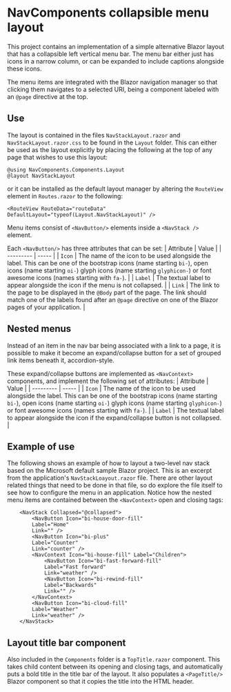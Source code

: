 # NavComponents collapsible menu layout
This project contains an implementation of a simple alternative Blazor layout that has a collapsible left vertical menu bar. The menu bar either just has icons in a narrow column, or can be expanded to include captions alongside these icons.

The menu items are integrated with the Blazor navigation manager so that clicking them navigates to a selected URI, being a component labeled with an `@page` directive at the top.

## Use

The layout is contained in the files `NavStackLayout.razor` and `NavStackLayout.razor.css` to be found in the `Layout` folder. This can either be used as the layout explicitly by placing the following at the top of any page that wishes to use this layout:
```
@using NavComponents.Components.Layout
@layout NavStackLayout
```
or it can be installed as the default layout manager by altering the `RouteView` element in `Routes.razor` to the following:
```
<RouteView RouteData="routeData" DefaultLayout="typeof(Layout.NavStackLayout)" />
```

Menu items consist of `<NavButton/>` elements inside a `<NavStack />` element.

Each `<NavButton/>` has three attributes that can be set:
| Attribute | Value |
| --------- | ----- |
| `Icon`    | The name of the icon to be used alongside the label. This can be one of the bootstrap icons (name starting `bi-`), open icons (name starting `oi-`) glyph icons (name starting `glyphicon-`) or font awesome icons (names starting with `fa-`).   |
| `Label`   |  The textual label to appear alongside the icon if the menu is not collapsed.  |
| `Link`    |  The link to the page to be displayed in the `@Body` part of the page. The link should match one of the labels found after an `@page` directive on one of the Blazor pages of your application.    |

## Nested menus

Instead of an item in the nav bar being associated with a link to a page, 
it is possible to make it become an expand/collapse button for a set of
grouped link items beneath it, accordion-style.

These expand/collapse buttons are implemented as `<NavContext>` components,
and implement the following set of attributes:
| Attribute | Value |
| --------- | ----- |
| `Icon`    | The name of the icon to be used alongside the label. This can be one of the bootstrap icons (name starting `bi-`), open icons (name starting `oi-`) glyph icons (name starting `glyphicon-`) or font awesome icons (names starting with `fa-`).   |
| `Label`   |  The textual label to appear alongside the icon if the expand/collapse button is not collapsed.  |

## Example of use

The following shows an example of how to layout a two-level nav stack
based on the Microsoft default sample Blazor project. This is an excerpt
from the application's `NavStackLoayout.razor` file. There are other layout
related things that need to be done in that file, so do explore the file
itself to see how to configure the menu in an application. Notice how the
nested menu items are contained between the `<NavContext>` open and closing
tags:

```
    <NavStack Collapsed="@collapsed">
        <NavButton Icon="bi-house-door-fill"
        Label="Home"
        Link="" />
        <NavButton Icon="bi-plus"
        Label="Counter"
        Link="counter" />
        <NavContext Icon="bi-house-fill" Label="Children">
            <NavButton Icon="bi-fast-forward-fill"
            Label="Fast forward"
            Link="weather" />
            <NavButton Icon="bi-rewind-fill"
            Label="Backwards"
            Link="" />
        </NavContext>
        <NavButton Icon="bi-cloud-fill"
        Label="Weather"
        Link="weather" />
    </NavStack>
```

## Layout title bar component

Also included in the `Components` folder is a `TopTitle.razor` component. 
This takes child content between its opening and closing tags, and 
automatically puts a bold title in the title bar of the layout. It also 
populates a `<PageTitle/>` Blazor component so that it copies the title 
into the HTML header.